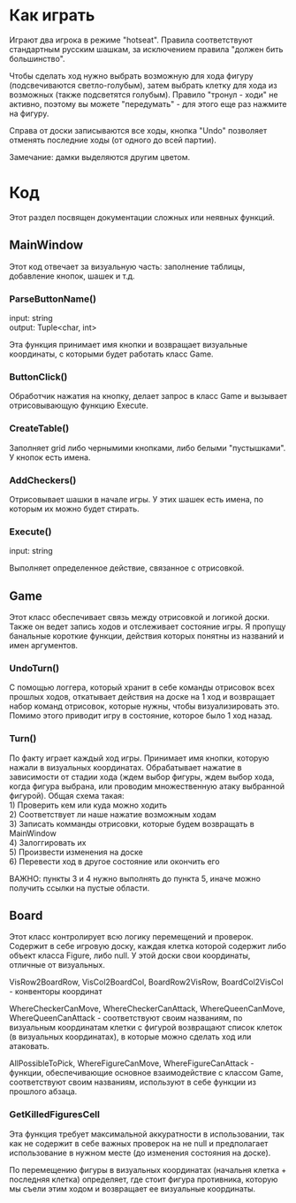 ﻿# Как играть
<p>
Играют два игрока в режиме "hotseat". Правила соответствуют 
стандартным русским шашкам, за исключением правила "должен 
бить большинство".
</p>
<p>
Чтобы сделать ход нужно выбрать возможную для хода фигуру (подсвечиваются
светло-голубым), затем выбрать клетку для хода из возможных (также
подсветятся голубым). Правило "тронул - ходи" не активно, поэтому вы можете
"передумать" - для этого еще раз нажмите на фигуру.
</p>
<p>
Справа от доски записываются все ходы, кнопка "Undo" позволяет отменять
последние ходы (от одного до всей партии).
</p>
<p>
Замечание: дамки выделяются другим цветом.
</p>

# Код
<p>
Этот раздел посвящен документации сложных или неявных функций.
</p>

## MainWindow
<p>
Этот код отвечает за визуальную часть: заполнение таблицы, добавление
кнопок, шашек и т.д. 
</p>

### ParseButtonName()
input: string <br>
output: Tuple<char, int>
<p>
Эта функция принимает имя кнопки и возвращает визуальные координаты,
с которыми будет работать класс Game.
</p>

### ButtonClick()
<p>
Обработчик нажатия на кнопку, делает запрос в класс Game и вызывает
отрисовывающую функцию Execute.
</p>

### CreateTable()
<p>
Заполняет grid либо чернымими кнопками, либо белыми "пустышками".
У кнопок есть имена.
</p>

### AddCheckers()
<p>
Отрисовывает шашки в начале игры. У этих шашек есть имена, по которым
их можно будет стирать.
</p>

### Execute()
input: string
<p>
Выполняет определенное действие, связанное с отрисовкой.
</p>

## Game
<p>
Этот класс обеспечивает связь между отрисовкой и логикой доски.
Также он ведет запись ходов и отслеживает состояние игры.
Я пропущу банальные короткие функции, действия которых понятны из
названий и имен аргументов.
</p>

### UndoTurn()
<p>
С помощью логгера, который хранит в себе команды отрисовок всех прошлых
ходов, откатывает действия на доске на 1 ход и возвращает набор 
команд отрисовок, которые нужны, чтобы визуализировать это.
Помимо этого приводит игру в состояние, которое было 1 ход назад.
</p>

### Turn()
<p>
По факту играет каждый ход игры. Принимает имя кнопки, которую нажали
в визуальных координатах. Обрабатывает нажатие в зависимости от стадии
хода (ждем выбор фигуры, ждем выбор хода, когда фигура выбрана, или 
проводим множественную атаку выбранной фигурой). Общая схема такая:
<br/>
1) Проверить кем или куда можно ходить <br/>
2) Соответствует ли наше нажатие возможным ходам <br/>
3) Записать комманды отрисовки, которые будем возвращать в MainWindow <br/>
4) Залоггировать их <br/>
5) Произвести изменения на доске <br/>
6) Перевести ход в другое состояние или окончить его
</p>
<p>
ВАЖНО: пункты 3 и 4 нужно выполнять до пункта 5, иначе можно получить ссылки
на пустые области.
</p>

## Board
<p>
Этот класс контролирует всю логику перемещений и проверок. Содержит в
себе игровую доску, каждая клетка которой содержит либо объект класса
Figure, либо null. У этой доски свои координаты, отличные от визуальных.
</p>
<p>
VisRow2BoardRow, VisCol2BoardCol, BoardRow2VisRow, BoardCol2VisCol - 
конвенторы координат
</p> 
<p>
WhereCheckerCanMove, WhereCheckerCanAttack, WhereQueenCanMove, WhereQueenCanAttack - 
соответствуют своим названиям, по визуальным координатам клетки с фигурой
возвращают список клеток (в визуальных координатах), в которые можно сделать
ход или атаковать.
</p>
<p>
AllPossibleToPick, WhereFigureCanMove, WhereFigureCanAttack - 
функции, обеспечивающие основное взаимодействие с классом Game, 
соответствуют своим названиям, используют в себе функции из прошлого
абзаца.
</p>

### GetKilledFiguresCell
<p>
Эта функция требует максимальной аккуратности в использовании, так как
не содержит в себе важных проверок на не null и предполагает использование
в нужном месте (до изменения состояния на доске).
</p>
<p>
По перемещению фигуры в визуальных координатах 
(начальня клетка + последняя клетка) определяет, где стоит фигура противника,
которую мы съели этим ходом и возвращает ее визуальные координаты.
</p>